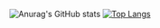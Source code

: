 ![Anurag's GitHub stats](https://github-readme-stats.vercel.app/api?username=ptaltavull&hide=contribs,prs)
[![Top Langs](https://github-readme-stats.vercel.app/api/top-langs/?username=ptaltavull&hide=html)](https://github.com/anuraghazra/github-readme-stats)
